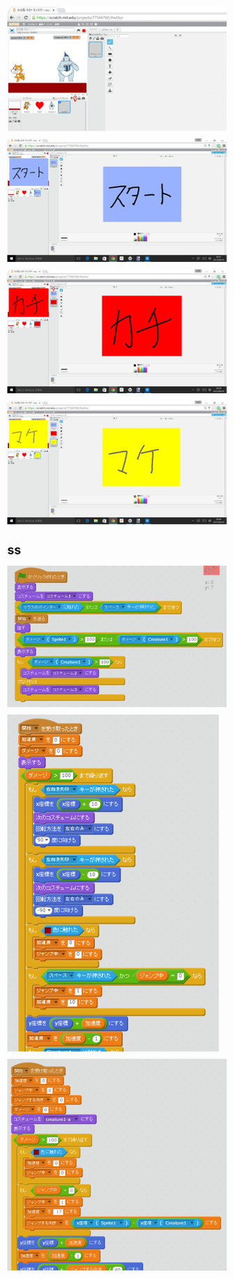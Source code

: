 ![](Scene001.png)

![](Scene002.png)

![](Scene003.png)

![](Scene004.png)

# ss

![](Scene005.png)

![](Scene006.png)

![](Scene007.png)